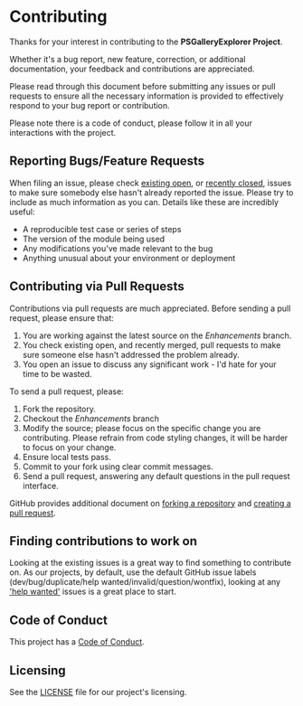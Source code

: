 # Contributing

Thanks for your interest in contributing to the **PSGalleryExplorer Project**.

Whether it's a bug report, new feature, correction, or additional documentation, your feedback and contributions are appreciated.

Please read through this document before submitting any issues or pull requests to ensure all the necessary information is provided to effectively respond to your bug report or contribution.

Please note there is a code of conduct, please follow it in all your interactions with the project.

## Reporting Bugs/Feature Requests

When filing an issue, please check [existing open](https://github.com/techthoughts2/PSGalleryExplorer/issues), or [recently closed](https://github.com/techthoughts2/PSGalleryExplorer/issues?q=is%3Aissue+is%3Aclosed), issues to make sure somebody else hasn't already
reported the issue. Please try to include as much information as you can. Details like these are incredibly useful:

* A reproducible test case or series of steps
* The version of the module being used
* Any modifications you've made relevant to the bug
* Anything unusual about your environment or deployment

## Contributing via Pull Requests

Contributions via pull requests are much appreciated. Before sending a pull request, please ensure that:

1. You are working against the latest source on the *Enhancements* branch.
2. You check existing open, and recently merged, pull requests to make sure someone else hasn't addressed the problem already.
3. You open an issue to discuss any significant work - I'd hate for your time to be wasted.

To send a pull request, please:

1. Fork the repository.
2. Checkout the *Enhancements* branch
3. Modify the source; please focus on the specific change you are contributing. Please refrain from code styling changes, it will be harder to focus on your change.
4. Ensure local tests pass.
5. Commit to your fork using clear commit messages.
6. Send a pull request, answering any default questions in the pull request interface.

GitHub provides additional document on [forking a repository](https://help.github.com/articles/fork-a-repo/) and
[creating a pull request](https://help.github.com/articles/creating-a-pull-request/).

## Finding contributions to work on

Looking at the existing issues is a great way to find something to contribute on. As our projects, by default, use the default GitHub issue labels (dev/bug/duplicate/help wanted/invalid/question/wontfix), looking at any ['help wanted'](https://github.com/techthoughts2/PSGalleryExplorer/issues?q=is%3Aissue+is%3Aopen+label%3A%22help+wanted%22) issues is a great place to start.

## Code of Conduct

This project has a [Code of Conduct](CODE_OF_CONDUCT.md).

## Licensing

See the [LICENSE](../LICENSE) file for our project's licensing.
